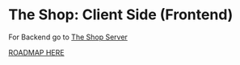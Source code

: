 # The Shop: Client Side (Frontend)

For Backend go to [The Shop Server](https://github.com/achingachris/the-shop-server-side)

[ROADMAP HERE](https://www.notion.so/chrisachinga/574623e990f34711825e6086458f280c?v=660adcd8d1d24da18373cff1c2b89e8a)
